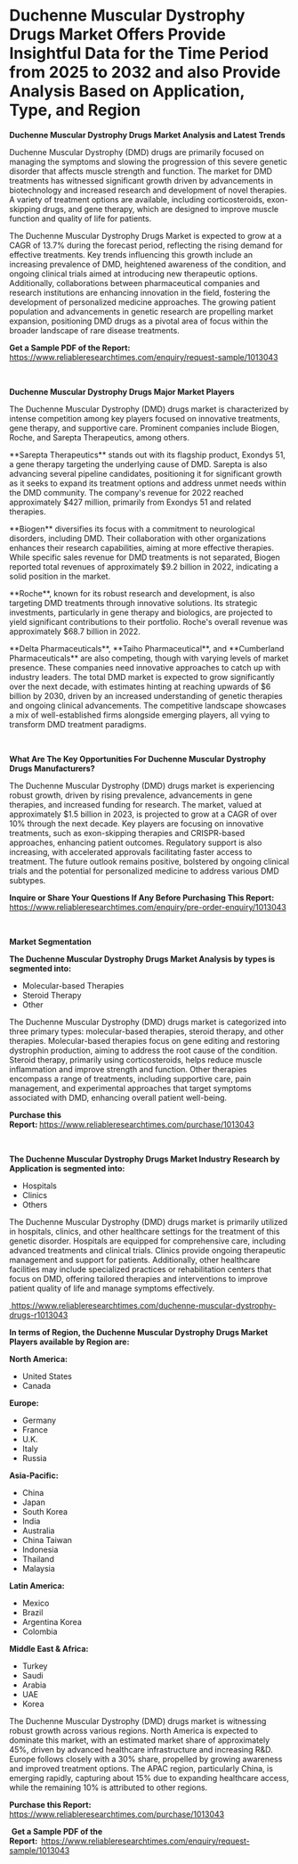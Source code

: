 <p><h1>Duchenne Muscular Dystrophy Drugs Market Offers Provide Insightful Data for the Time Period from 2025 to 2032 and also Provide Analysis Based on Application, Type, and Region</h1></p><p><strong>Duchenne Muscular Dystrophy Drugs Market Analysis and Latest Trends</strong></p>
<p><p>Duchenne Muscular Dystrophy (DMD) drugs are primarily focused on managing the symptoms and slowing the progression of this severe genetic disorder that affects muscle strength and function. The market for DMD treatments has witnessed significant growth driven by advancements in biotechnology and increased research and development of novel therapies. A variety of treatment options are available, including corticosteroids, exon-skipping drugs, and gene therapy, which are designed to improve muscle function and quality of life for patients.</p><p>The Duchenne Muscular Dystrophy Drugs Market is expected to grow at a CAGR of 13.7% during the forecast period, reflecting the rising demand for effective treatments. Key trends influencing this growth include an increasing prevalence of DMD, heightened awareness of the condition, and ongoing clinical trials aimed at introducing new therapeutic options. Additionally, collaborations between pharmaceutical companies and research institutions are enhancing innovation in the field, fostering the development of personalized medicine approaches. The growing patient population and advancements in genetic research are propelling market expansion, positioning DMD drugs as a pivotal area of focus within the broader landscape of rare disease treatments.</p></p>
<p><strong>Get a Sample PDF of the Report:&nbsp;</strong> <a href="https://www.reliableresearchtimes.com/enquiry/request-sample/1013043?utm_campaign=3106&utm_medium=2&utm_source=Github&utm_content=ia&utm_term=18042025&utm_id=duchenne-muscular-dystrophy-drugs">https://www.reliableresearchtimes.com/enquiry/request-sample/1013043</a></p>
<p>&nbsp;</p>
<p><strong>Duchenne Muscular Dystrophy Drugs Major Market Players</strong></p>
<p><p>The Duchenne Muscular Dystrophy (DMD) drugs market is characterized by intense competition among key players focused on innovative treatments, gene therapy, and supportive care. Prominent companies include Biogen, Roche, and Sarepta Therapeutics, among others.</p><p>**Sarepta Therapeutics** stands out with its flagship product, Exondys 51, a gene therapy targeting the underlying cause of DMD. Sarepta is also advancing several pipeline candidates, positioning it for significant growth as it seeks to expand its treatment options and address unmet needs within the DMD community. The company's revenue for 2022 reached approximately $427 million, primarily from Exondys 51 and related therapies.</p><p>**Biogen** diversifies its focus with a commitment to neurological disorders, including DMD. Their collaboration with other organizations enhances their research capabilities, aiming at more effective therapies. While specific sales revenue for DMD treatments is not separated, Biogen reported total revenues of approximately $9.2 billion in 2022, indicating a solid position in the market.</p><p>**Roche**, known for its robust research and development, is also targeting DMD treatments through innovative solutions. Its strategic investments, particularly in gene therapy and biologics, are projected to yield significant contributions to their portfolio. Roche's overall revenue was approximately $68.7 billion in 2022.</p><p>**Delta Pharmaceuticals**, **Taiho Pharmaceutical**, and **Cumberland Pharmaceuticals** are also competing, though with varying levels of market presence. These companies need innovative approaches to catch up with industry leaders. The total DMD market is expected to grow significantly over the next decade, with estimates hinting at reaching upwards of $6 billion by 2030, driven by an increased understanding of genetic therapies and ongoing clinical advancements. The competitive landscape showcases a mix of well-established firms alongside emerging players, all vying to transform DMD treatment paradigms.</p></p>
<p>&nbsp;</p>
<p><strong>What Are The Key Opportunities For Duchenne Muscular Dystrophy Drugs Manufacturers?</strong></p>
<p><p>The Duchenne Muscular Dystrophy (DMD) drugs market is experiencing robust growth, driven by rising prevalence, advancements in gene therapies, and increased funding for research. The market, valued at approximately $1.5 billion in 2023, is projected to grow at a CAGR of over 10% through the next decade. Key players are focusing on innovative treatments, such as exon-skipping therapies and CRISPR-based approaches, enhancing patient outcomes. Regulatory support is also increasing, with accelerated approvals facilitating faster access to treatment. The future outlook remains positive, bolstered by ongoing clinical trials and the potential for personalized medicine to address various DMD subtypes.</p></p>
<p><strong>Inquire or Share Your Questions If Any Before Purchasing This Report:</strong> <a href="https://www.reliableresearchtimes.com/enquiry/pre-order-enquiry/1013043?utm_campaign=3106&utm_medium=2&utm_source=Github&utm_content=ia&utm_term=18042025&utm_id=duchenne-muscular-dystrophy-drugs">https://www.reliableresearchtimes.com/enquiry/pre-order-enquiry/1013043</a></p>
<p>&nbsp;</p>
<p><strong>Market Segmentation</strong></p>
<p><strong>The Duchenne Muscular Dystrophy Drugs Market Analysis by types is segmented into:</strong></p>
<p><ul><li>Molecular-based Therapies</li><li>Steroid Therapy</li><li>Other</li></ul></p>
<p><p>The Duchenne Muscular Dystrophy (DMD) drugs market is categorized into three primary types: molecular-based therapies, steroid therapy, and other therapies. Molecular-based therapies focus on gene editing and restoring dystrophin production, aiming to address the root cause of the condition. Steroid therapy, primarily using corticosteroids, helps reduce muscle inflammation and improve strength and function. Other therapies encompass a range of treatments, including supportive care, pain management, and experimental approaches that target symptoms associated with DMD, enhancing overall patient well-being.</p></p>
<p><strong>Purchase this Report:&nbsp;</strong><a href="https://www.reliableresearchtimes.com/purchase/1013043?utm_campaign=3106&utm_medium=2&utm_source=Github&utm_content=ia&utm_term=18042025&utm_id=duchenne-muscular-dystrophy-drugs">https://www.reliableresearchtimes.com/purchase/1013043</a></p>
<p>&nbsp;</p>
<p><strong>The Duchenne Muscular Dystrophy Drugs Market Industry Research by Application is segmented into:</strong></p>
<p><ul><li>Hospitals</li><li>Clinics</li><li>Others</li></ul></p>
<p><p>The Duchenne Muscular Dystrophy (DMD) drugs market is primarily utilized in hospitals, clinics, and other healthcare settings for the treatment of this genetic disorder. Hospitals are equipped for comprehensive care, including advanced treatments and clinical trials. Clinics provide ongoing therapeutic management and support for patients. Additionally, other healthcare facilities may include specialized practices or rehabilitation centers that focus on DMD, offering tailored therapies and interventions to improve patient quality of life and manage symptoms effectively.</p></p>
<p><a href="https://www.reliableresearchtimes.com/duchenne-muscular-dystrophy-drugs-r1013043?utm_campaign=3106&utm_medium=2&utm_source=Github&utm_content=ia&utm_term=18042025&utm_id=duchenne-muscular-dystrophy-drugs">&nbsp;https://www.reliableresearchtimes.com/duchenne-muscular-dystrophy-drugs-r1013043</a></p>
<p><strong>In terms of Region, the Duchenne Muscular Dystrophy Drugs Market Players available by Region are:</strong></p>
<p>
    <p> <strong> North America: </strong>
        <ul>
            <li>United States</li>
            <li>Canada</li>
        </ul>
        </p> 
    <p> <strong> Europe: </strong>
        <ul>
            <li>Germany</li>
            <li>France</li>
            <li>U.K.</li>
            <li>Italy</li>
            <li>Russia</li>
        </ul>
        </p> 
    <p> <strong> Asia-Pacific: </strong>
        <ul>
            <li>China</li>
            <li>Japan</li>
            <li>South Korea</li>
            <li>India</li>
            <li>Australia</li>
            <li>China Taiwan</li>
            <li>Indonesia</li>
            <li>Thailand</li>
            <li>Malaysia</li>
        </ul>
        </p> 
    <p> <strong> Latin America: </strong>
        <ul>
            <li>Mexico</li>
            <li>Brazil</li>
            <li>Argentina Korea</li>
            <li>Colombia</li>
        </ul>
        </p> 
    <p> <strong> Middle East & Africa: </strong>
        <ul>
            <li>Turkey</li>
            <li>Saudi</li>
            <li>Arabia</li>
            <li>UAE</li>
            <li>Korea</li>
        </ul>
    </p>
    </p>
<p><p>The Duchenne Muscular Dystrophy (DMD) drugs market is witnessing robust growth across various regions. North America is expected to dominate this market, with an estimated market share of approximately 45%, driven by advanced healthcare infrastructure and increasing R&D. Europe follows closely with a 30% share, propelled by growing awareness and improved treatment options. The APAC region, particularly China, is emerging rapidly, capturing about 15% due to expanding healthcare access, while the remaining 10% is attributed to other regions.</p></p>
<p><strong>Purchase this Report: </strong><a href="https://www.reliableresearchtimes.com/purchase/1013043?utm_campaign=3106&utm_medium=2&utm_source=Github&utm_content=ia&utm_term=18042025&utm_id=duchenne-muscular-dystrophy-drugs">https://www.reliableresearchtimes.com/purchase/1013043</a></p>
<p>&nbsp;<strong>Get a Sample PDF of the Report:&nbsp;&nbsp;</strong><a href="https://www.reliableresearchtimes.com/enquiry/request-sample/1013043?utm_campaign=3106&utm_medium=2&utm_source=Github&utm_content=ia&utm_term=18042025&utm_id=duchenne-muscular-dystrophy-drugs">https://www.reliableresearchtimes.com/enquiry/request-sample/1013043</a></p>
<p><strong></strong></p>
<p><p></p><p></p><p></p></p>